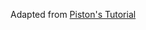 Adapted from [Piston's Tutorial](https://github.com/PistonDevelopers/Piston-Tutorials/tree/master/getting-started)
